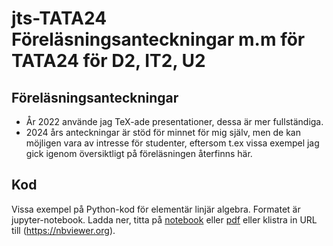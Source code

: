 # jts-TATA24 Föreläsningsanteckningar m.m för TATA24 för D2, IT2, U2



## Föreläsningsanteckningar
- År 2022 använde jag TeX-ade presentationer, dessa är mer fullständiga.
- 2024 års anteckningar är stöd för minnet för mig själv, men de kan möjligen vara av intresse för studenter, eftersom t.ex vissa exempel jag gick igenom översiktligt på
föreläsningen återfinns här.


## Kod
Vissa exempel på Python-kod för elementär linjär algebra.
Formatet är jupyter-notebook. Ladda ner, titta på 
[notebook](Kod/minstakvadratmetoden.ipynb) eller
[pdf](Kod/minstakvadratmetoden.pdf) eller
klistra in URL till (https://nbviewer.org).
